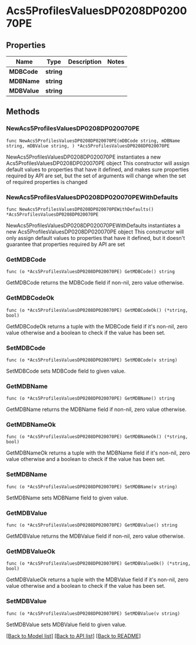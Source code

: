 # Acs5ProfilesValuesDP0208DP020070PE

## Properties

Name | Type | Description | Notes
------------ | ------------- | ------------- | -------------
**MDBCode** | **string** |  | 
**MDBName** | **string** |  | 
**MDBValue** | **string** |  | 

## Methods

### NewAcs5ProfilesValuesDP0208DP020070PE

`func NewAcs5ProfilesValuesDP0208DP020070PE(mDBCode string, mDBName string, mDBValue string, ) *Acs5ProfilesValuesDP0208DP020070PE`

NewAcs5ProfilesValuesDP0208DP020070PE instantiates a new Acs5ProfilesValuesDP0208DP020070PE object
This constructor will assign default values to properties that have it defined,
and makes sure properties required by API are set, but the set of arguments
will change when the set of required properties is changed

### NewAcs5ProfilesValuesDP0208DP020070PEWithDefaults

`func NewAcs5ProfilesValuesDP0208DP020070PEWithDefaults() *Acs5ProfilesValuesDP0208DP020070PE`

NewAcs5ProfilesValuesDP0208DP020070PEWithDefaults instantiates a new Acs5ProfilesValuesDP0208DP020070PE object
This constructor will only assign default values to properties that have it defined,
but it doesn't guarantee that properties required by API are set

### GetMDBCode

`func (o *Acs5ProfilesValuesDP0208DP020070PE) GetMDBCode() string`

GetMDBCode returns the MDBCode field if non-nil, zero value otherwise.

### GetMDBCodeOk

`func (o *Acs5ProfilesValuesDP0208DP020070PE) GetMDBCodeOk() (*string, bool)`

GetMDBCodeOk returns a tuple with the MDBCode field if it's non-nil, zero value otherwise
and a boolean to check if the value has been set.

### SetMDBCode

`func (o *Acs5ProfilesValuesDP0208DP020070PE) SetMDBCode(v string)`

SetMDBCode sets MDBCode field to given value.


### GetMDBName

`func (o *Acs5ProfilesValuesDP0208DP020070PE) GetMDBName() string`

GetMDBName returns the MDBName field if non-nil, zero value otherwise.

### GetMDBNameOk

`func (o *Acs5ProfilesValuesDP0208DP020070PE) GetMDBNameOk() (*string, bool)`

GetMDBNameOk returns a tuple with the MDBName field if it's non-nil, zero value otherwise
and a boolean to check if the value has been set.

### SetMDBName

`func (o *Acs5ProfilesValuesDP0208DP020070PE) SetMDBName(v string)`

SetMDBName sets MDBName field to given value.


### GetMDBValue

`func (o *Acs5ProfilesValuesDP0208DP020070PE) GetMDBValue() string`

GetMDBValue returns the MDBValue field if non-nil, zero value otherwise.

### GetMDBValueOk

`func (o *Acs5ProfilesValuesDP0208DP020070PE) GetMDBValueOk() (*string, bool)`

GetMDBValueOk returns a tuple with the MDBValue field if it's non-nil, zero value otherwise
and a boolean to check if the value has been set.

### SetMDBValue

`func (o *Acs5ProfilesValuesDP0208DP020070PE) SetMDBValue(v string)`

SetMDBValue sets MDBValue field to given value.



[[Back to Model list]](../README.md#documentation-for-models) [[Back to API list]](../README.md#documentation-for-api-endpoints) [[Back to README]](../README.md)


